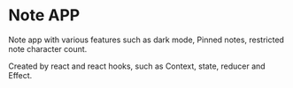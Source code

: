 # Note APP

Note app with various features such as dark mode, Pinned notes, restricted note character count.

Created by react and react hooks, such as Context, state, reducer and Effect.



